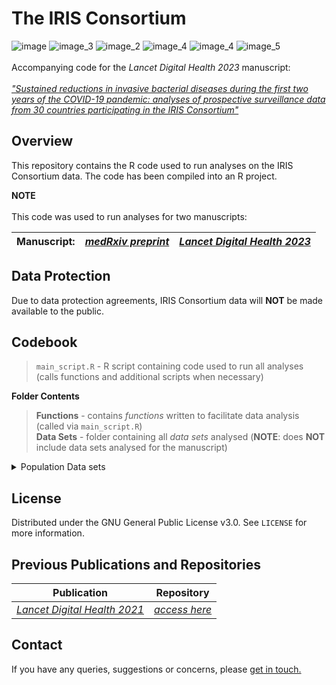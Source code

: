 # The IRIS Consortium
![image](https://img.shields.io/static/v1?label=Languages&message=1&color=blue&?style=plastic&logo=appveyor)
![image_3](https://img.shields.io/static/v1?label=Coding%20Language&message=R&color=blueviolet&?style=plastic&logo=appveyor)
![image_2](https://img.shields.io/static/v1?label=Last%20Repo%20Update&message=22%20March%202023&color=green&?style=plastic&logo=appveyor)
![image_4](https://img.shields.io/static/v1?label=Repo%20Status&message=Active&color=green&?style=plastic&logo=appveyor)
![image_4](https://img.shields.io/static/v1?label=Progress&message=Updating&color=red&?style=plastic&logo=appveyor)
![image_5](https://img.shields.io/static/v1?label=Data%20Sets&message=Unavailable&color=inactive&?style=plastic&logo=appveyor)
<br>
<br> Accompanying code for the *Lancet Digital Health 2023* manuscript:
<br> 
<br> [*"Sustained reductions in invasive bacterial diseases during the first two years of the COVID-19 pandemic: analyses of prospective surveillance data from 30 countries participating in the IRIS Consortium"*](https://this-page-intentionally-left-blank.org/)

## Overview
This repository contains the R code used to run analyses on the IRIS Consortium data. The code has been compiled into an R project. 

**NOTE**
<br>
<br> This code was used to run analyses for two manuscripts:

|**Manuscript:**|[*medRxiv preprint*](https://www.medrxiv.org/content/10.1101/2022.12.16.22283251v1)|[*Lancet Digital Health 2023*](https://this-page-intentionally-left-blank.org/)|
|----------|------------|----------|


## Data Protection
Due to data protection agreements, IRIS Consortium data will **NOT** be made available to the public.
## Codebook
>`main_script.R` - R script containing code used to run all analyses (calls functions and additional scripts when necessary)

**Folder Contents**
>**Functions** - contains *functions* written to facilitate data analysis (called via `main_script.R`)
><br> **Data Sets** - folder containing all *data sets* analysed (**NOTE**: does **NOT** include data sets analysed for the manuscript)

<details>
<summary>Population Data sets</summary>
1. World Bank population estimates: https://data.worldbank.org/indicator/SP.POP.TOTL <br>
2. Office for National Statistics (UK): https://www.ons.gov.uk/timeseriestool?topic=/peoplepopulationandcommunity/populationandmigration/populationestimates/timeseries 
</details>

## License
Distributed under the GNU General Public License v3.0. See `LICENSE` for more information.
## Previous Publications and Repositories
|**Publication**|**Repository**|
|--------------|-----------------|
|[*Lancet Digital Health 2021*](https://www.thelancet.com/journals/landig/article/PIIS2589-7500(21)00077-7/fulltext)|[*access here*](https://github.com/brueggemann-lab/iris-ldh-2020)|
## Contact
If you have any queries, suggestions or concerns, please [get in touch.](mailto:iris@ndph.ox.ac.uk)
